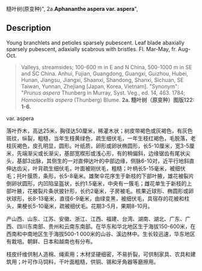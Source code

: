 糙叶树(原变种)",
2a.**Aphananthe aspera var. aspera**",

## Description
Young branchlets and petioles sparsely pubescent. Leaf blade abaxially sparsely pubescent, adaxially scabrous with bristles. Fl. Mar-May, fr. Aug-Oct.

> Valleys, streamsides; 100-600 m in E and N China, 500-1000 m in SE and SC China. Anhui, Fujian, Guangdong, Guangxi, Guizhou, Hubei, Hunan, Jiangsu, Jiangxi, Shaanxi, Shandong, Shanxi, Sichuan, SE Taiwan, Yunnan, Zhejiang [Japan, Korea, Vietnam].
  "Synonym": "*Prunus* *aspera* Thunberg in Murray, Syst. Veg., ed. 14, 463. 1784; *Homoioceltis* *aspera* (Thunberg) Blume.
**2a. 糙叶树（原变种）图版122: 1-6.**

var. aspera

落叶乔木，高达25米，胸径达50厘米，稀灌木状；树皮带褐色或灰褐色，有灰色斑纹，纵裂，粗糙，当年生枝黄绿色，疏生细伏毛，一年生枝红褐色，毛脱落，老枝灰褐色，皮孔明显，圆形。叶纸质，卵形或卵状椭圆形，长5-10厘米，宽3-5厘米，先端渐尖或长渐尖，基部宽楔形或浅心形，有的稍偏斜，边缘锯齿有尾状尖头，基部3出脉，其侧生的一对直伸达叶的中部边缘，侧脉6-10对，近平行地斜直伸达齿尖，叶背疏生细伏毛，叶面被刚伏毛，粗糙；叶柄长5-15毫米，被细伏毛；托叶膜质，条形，长5-8毫米。雄聚伞花序生于新枝的下部叶腋，雄花被裂片倒卵状圆形，内凹陷呈盔状，长约1.5毫米，中央有一簇毛；雌花单生于新枝的上部叶腋，花被裂片条状披针形，长约2毫米，子房被毛。核果近球形、椭圆形或卵状球形，长8-13毫米，直径6-9毫米，由绿变黑，被细伏毛，具宿存的花被和柱头，果梗长5-10毫米，疏被细伏毛。花期3-5月，果期8-10月。

产山西、山东、江苏、安徽、浙江、江西、福建、台湾、湖南、湖北、广东、广西、四川东南部、贵州和云南东南部。在华东和华北地区生于海拔150-600米，在西南和中南地区生于海拔500-1 000米的山谷、溪边林中。生长较迅速，华东地区有栽培。朝鲜、日本和越南也有分布。

枝皮纤维供制人造棉、绳索用；木材坚硬细密，不易折裂，可供制家具、农具和建筑用；叶可作马饲料，干叶面粗糙，供铜、锡和牙角器等磨擦用。
